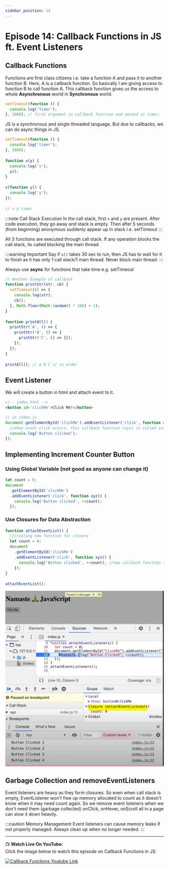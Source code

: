 ```yaml
---
sidebar_position: 14
---
```



# Episode 14: Callback Functions in JS ft. Event Listeners

## Callback Functions

Functions are first class citizens i.e. take a function A and pass it to another function B. Here, A is a callback function. So basically I am giving access to function B to call function A. This callback function gives us the access to whole **Asynchronous** world in **Synchronous** world.

```javascript
setTimeout(function () {
  console.log('Timer');
}, 1000); // first argument is callback function and second is timer.
```

JS is a synchronous and single threaded language. But due to callbacks, we can do async things in JS.

```javascript
setTimeout(function () {
  console.log('timer');
}, 5000);

function x(y) {
  console.log('x');
  y();
}

x(function y() {
  console.log('y');
});

// x y timer
```

:::note Call Stack Execution
In the call stack, first `x` and `y` are present. After code execution, they go away and stack is empty. Then after 5 seconds (from beginning) anonymous suddenly appear up in stack i.e. setTimeout
:::

All 3 functions are executed through call stack. If any operation blocks the call stack, its called blocking the main thread.

:::warning Important
Say if `x()` takes 30 sec to run, then JS has to wait for it to finish as it has only 1 call stack/1 main thread. Never block main thread.
:::

Always use **async** for functions that take time e.g. setTimeout

```javascript
// Another Example of callback
function printStr(str, cb) {
  setTimeout(() => {
    console.log(str);
    cb();
  }, Math.floor(Math.random() * 100) + 1);
}

function printAll() {
  printStr('A', () => {
    printStr('B', () => {
      printStr('C', () => {});
    });
  });
}

printAll(); // A B C // in order
```

## Event Listener

We will create a button in html and attach event to it.

```html
<!-- index.html -->
<button id='clickMe'>Click Me!</button>
```

```javascript
// in index.js
document.getElementById('clickMe').addEventListener('click', function xyz() {
  //when event click occurs, this callback function (xyz) is called into callstack
  console.log('Button clicked');
});
```

## Implementing Increment Counter Button

### Using Global Variable (not good as anyone can change it)

```javascript
let count = 0;
document
  .getElementById('clickMe')
  .addEventListener('click', function xyz() {
    console.log('Button clicked', ++count);
  });
```

### Use Closures for Data Abstraction

```javascript
function attachEventList() {
  //creating new function for closure
  let count = 0;
  document
    .getElementById('clickMe')
    .addEventListener('click', function xyz() {
      console.log('Button clicked', ++count); //now callback function forms closure with outer scope(count)
    });
}

attachEventList();
```

![Event Listerner Demo](../../static/img/eventListener.jpg)

## Garbage Collection and removeEventListeners

Event listeners are heavy as they form closures. So even when call stack is empty, EventListener won't free up memory allocated to count as it doesn't know when it may need count again. So we remove event listeners when we don't need them (garbage collected) onClick, onHover, onScroll all in a page can slow it down heavily.

:::caution Memory Management
Event listeners can cause memory leaks if not properly managed. Always clean up when no longer needed.
:::

---

📺 **Watch Live On YouTube:**  
Click the image below to watch this episode on Callback Functions in JS:

[![Callback Functions Youtube Link](https://img.youtube.com/vi/btj35dh3_U8/0.jpg)](https://www.youtube.com/watch?v=btj35dh3_U8&ab_channel=AkshaySaini)